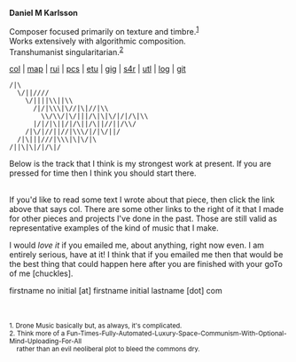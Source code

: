 **Daniel M Karlsson**

Composer focused primarily on texture and timbre.<sup><a href="#fn1" id="ref1">1</a></sup>  
Works extensively with algorithmic composition.  
Transhumanist singularitarian.<sup><a href="#fn2" id="ref2">2</a></sup>

[col](./a-collapse-of-structures) | 
[map](./map) | 
[rui](./ruins-in-the-distance) | 
[pcs](./pieces) | 
[etu](./etudes) | 
[gig](./gigs) | 
[s4r](https://danielmkarlsson.com/sc4reaper/) |
[utl](./utilities) | 
[log](./log) | 
[git](https://github.com/danielmkarlsson)
  
```text 
/|\
  \/||////
    \/||||\\||\\
      /|/|\\\|\//|\|//|\\
        \\/\\/|\/|||/\|\|\/|/|/\|\\
      |/|/|\||/|/\||/\||//||/\\/
    /|\/|//||//|\\\/|/|\/||/
  /|\|||///|\\\|\|\/|\
/||\|\|/|/\|/
```
<p>

Below is the track that I think is my strongest work at present. If you are
pressed for time then I think you should start there.

<div class="dmk-player" data-playlist="indexPlaylist/index.json"></div> <br> If
you'd like to read some text I wrote about that piece, then click the link above
that says col. There are some other links to the right of it that I made for
other pieces and projects I've done in the past. Those are still valid as
representative examples of the kind of music that I make.

</p>

I would _love it_ if you emailed me, about anything, right now even. I am
entirely serious, have at it! I think that if you emailed me then that would be
the best thing that could happen here after you are finished with your goTo of
me [chuckles].

firstname no initial [at] firstname initial lastname [dot] com

<br>

<br>

<div class="footnotes">

<div><sup id="fn1">1. Drone Music basically but, as always, it's complicated.</sup></div>
<div><sup id="fn2">2. Think more of a Fun-Times-Fully-Automated-Luxury-Space-Communism-With-Optional-Mind-Uploading-For-All <br>
&nbsp;&nbsp;&nbsp; rather than an evil neoliberal plot to bleed the commons dry.</sup></div>

</div>

<script>
function goToURL() {
    var links = [
        "./rui",
        "./log",
    ];

    // get a random number between 0 and the number of links
    var randIdx = Math.round(Math.random() * (links.length - 1));
    // construct the link to be opened
    var root = window.location.protocol + '//' + window.location.host;
    var link = root + '/' + links[randIdx];

    document.location.href = link;
};

// | <a href="#" onClick="goToURL()">.rnd</a> |

</script>

<style>.playlist { display: none; }</style>

<script async type="text/javascript" src="/player/dmk-player.js?v=5"></script>
<script>
window.addEventListener('load', function () {
  var elements = document.getElementsByClassName('dmk-player');
  var players = Array.from(elements).map(function (el) {
    if (el.dataset) {
      var rootUrl = window.location.origin;
      var playlist = el.dataset.playlist;
      var isVideo = !!el.dataset.isVideo;
      var layout = {
        title: true,
        elapsedTime: false
      };
      var options = {
        playlist: playlist,
        isVideo: isVideo,
        rootUrl: rootUrl
      };
      return new DMKPlayer(el, options, layout);
    }
  });
  players.forEach(function (player, index) {
    player.index = index;
    player.on('play', function () {
      players.forEach(function (p) {
        if (p.index !== player.index && p.isPlaying) {
          p.stop();
        }
      });
    });
  });
});

// <script src="audio-player.js"></script>

</script>
